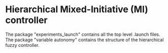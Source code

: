 # Hierarchical Mixed-Initiative (MI) controller
The package "experiments_launch" contains all the top level .launch files. The package "variable autonomy" contains the structure of the hierarchical fuzzy controller.

